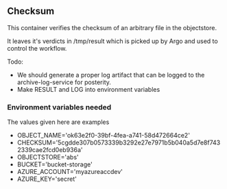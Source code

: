 ## Checksum

This container verifies the checksum of an arbitrary file in the objectstore.

It leaves it's verdicts in /tmp/result which is picked up by Argo and used to control the workflow.

Todo:
 * We should generate a proper log artifact that can be logged to the archive-log-service for posterity.
 * Make RESULT and LOG into environment variables

### Environment variables needed
The values given here are examples
- OBJECT_NAME='ok63e2f0-39bf-4fea-a741-58d472664ce2'
- CHECKSUM='5cgdde307b0573339b3292e27e7971b5b040a5d7e8f7432339cae2fcd0eb936a'
- OBJECTSTORE='abs'
- BUCKET='bucket-storage'
- AZURE_ACCOUNT='myazureaccdev'
- AZURE_KEY='secret'
